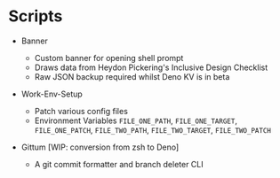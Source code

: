 # Scripts

- Banner
  - Custom banner for opening shell prompt
  - Draws data from Heydon Pickering's Inclusive Design Checklist
  - Raw JSON backup required whilst Deno KV is in beta

- Work-Env-Setup
  - Patch various config files
  - Environment Variables `FILE_ONE_PATH`, `FILE_ONE_TARGET`, `FILE_ONE_PATCH`,
    `FILE_TWO_PATH`, `FILE_TWO_TARGET`, `FILE_TWO_PATCH`

- Gittum [WIP: conversion from zsh to Deno]
  - A git commit formatter and branch deleter CLI
